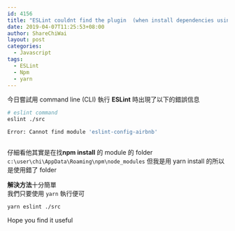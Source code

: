 ```yaml
---
id: 4156
title: "ESLint couldnt find the plugin  (when install dependencies using yarn)"
date: 2019-04-07T11:25:53+08:00
author: ShareChiWai
layout: post
categories:
  - Javascript
tags:
  - ESLint
  - Npm
  - yarn
---
```


今日嘗試用 command line (CLI) 執行 **ESLint** 時出現了以下的錯誤信息

```bash
# eslint command
eslint ./src

Error: Cannot find module 'eslint-config-airbnb'
```

<figure class="wp-block-image">

<img src="https://i1.wp.com/blog.sharechiwai.com/wp-content/uploads/2019/04/image.png?fit=625%2C163&ssl=1" alt="" class="wp-image-4157" srcset="https://i1.wp.com/blog.sharechiwai.com/wp-content/uploads/2019/04/image.png?w=1418 1418w, https://i1.wp.com/blog.sharechiwai.com/wp-content/uploads/2019/04/image.png?resize=300%2C78 300w, https://i1.wp.com/blog.sharechiwai.com/wp-content/uploads/2019/04/image.png?resize=768%2C200 768w, https://i1.wp.com/blog.sharechiwai.com/wp-content/uploads/2019/04/image.png?resize=1024%2C267 1024w, https://i1.wp.com/blog.sharechiwai.com/wp-content/uploads/2019/04/image.png?resize=624%2C163 624w, https://i1.wp.com/blog.sharechiwai.com/wp-content/uploads/2019/04/image.png?w=1250 1250w" sizes="(max-width: 625px) 100vw, 625px" /> </figure>

仔細看他其實是在找**npm install** 的 module 的 folder  
`c:\user\chi\AppData\Roaming\npm\node_modules`
但我是用 yarn install 的所以 是使用錯了 folder

**解決方法**十分簡單  
我們只要使用 `yarn` 執行便可

```bash
yarn eslint ./src
```

Hope you find it useful
